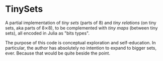 # TinySets

A partial implementation of *tiny sets* (parts of 8) and *tiny
relations* (on tiny sets, aka parts of 8⨯8), to be complemented with
*tiny maps* (between tiny sets), all encoded in Julia as "bits types".

The purpose of this code is conceptual exploration and self-education.
In particular, the author has absolutely no intention to expand to
bigger sets, ever. Because that would be quite beside the point.
